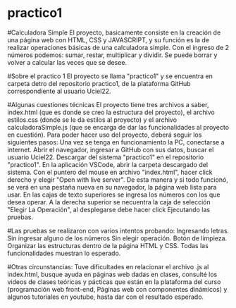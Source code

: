 # practico1
#Calculadora Simple
El proyecto, basicamente consiste en la creación de una página web con HTML, CSS y JAVASCRIPT, y su función es la de realizar operaciones básicas de una calculadora simple. Con el ingreso de 2 números podemos: sumar, restar, multiplicar y dividir. Se puede borrar y volver a calcular las veces que se desee.

#Sobre el practico 1
El proyecto se llama "practico1" y se encuentra en carpeta detro del repositorio practico1, de la plataforma GitHub correspondiente al usuario Uciel22.

#Algunas cuestiones técnicas
El proyecto tiene tres archivos a saber, index.html (que es donde se creo la estructura del proyecto), el archivo estilos.css (donde se le da estilos al proyecto) y el archivo calculadoraSimple.js (que se encarga de dar las funcionalidades al proyecto en cuestión).
Para poder hacer uso del proyecto, deberá seguir los siguientes pasos:
Una vez se tenga en funcionamiento la PC, conectarse a internet.
Abrir el navegador, ingresar a GitHub con sus datos, buscar el usuario Uciel22. Descargar del sistema "practico1" en el repositorio "practico1".
En la aplicación VSCode, abrir la carpeta descargado del sistema.
Con el puntero del mouse en archivo "index.html", hacer click derecho y elegir "Open with live server".
De esta manera y si todo funcionó, se verá en una pestaña nueva en su navegador, la página web lista para usar.
En las cajas de texto superiores se ingresa los números con los que desea operar.
A la derecha superior se necuentra la caja de selección "Elegir La Operación", al desplegarse debe hacer click
Ejecutando las pruebas.

#Las pruebas se realizaron con varios intentos probando:
Ingresando letras.
Sin ingresar alguno de los números
Sin elegir operación.
Botón de limpieza.
Organizar las estructuras dentro de la página HTML y CSS.
Todas las funcionalidades muestran lo esperado.

#Otras circunstancias:
Tuve dificultades en relacionar el archivo .js al index.html, busque ayuda en páginas web dadas en clases, consulté los videos de clases teóricas y pácticas que están en la plataforma del curso (programación web front-end, Páginas web con componentes dinámicos) y algunos tutoriales en youtube, hasta dar con el resultado esperado.
